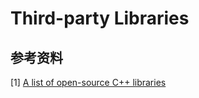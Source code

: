 # Third-party Libraries



## 参考资料

[1] [A list of open-source C++ libraries](https://en.cppreference.com/w/cpp/links/libs)